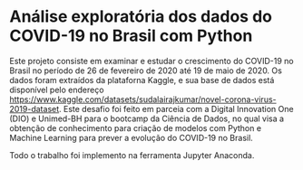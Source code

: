 # Análise exploratória dos dados do COVID-19 no Brasil com Python

Este projeto consiste em examinar e estudar o crescimento do COVID-19 no Brasil no período de 26 de fevereiro de 2020 até 19 de maio de 2020.
Os dados foram extraídos da plataforna Kaggle, e sua base de dados está disponível pelo endereço https://www.kaggle.com/datasets/sudalairajkumar/novel-corona-virus-2019-dataset.
Este desafio foi feito em parceia com a Digital Innovation One (DIO) e Unimed-BH para o bootcamp da Ciência de Dados, no qual visa a obtenção de conhecimento para criação de modelos com Python e Machine Learning para prever a evolução do COVID-19 no Brasil.

Todo o trabalho foi implemento na ferramenta Jupyter Anaconda.




